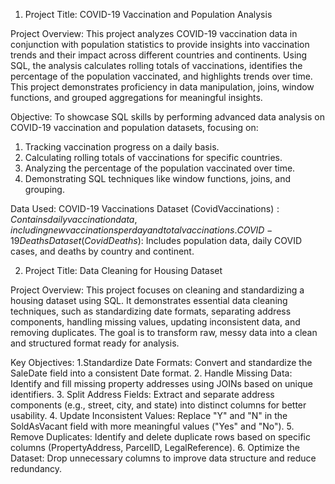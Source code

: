 1. Project Title: COVID-19 Vaccination and Population Analysis

Project Overview:
This project analyzes COVID-19 vaccination data in conjunction with population statistics to provide insights into vaccination trends and their 
impact across different countries and continents. Using SQL, the analysis calculates rolling totals of vaccinations, identifies the percentage of 
the population vaccinated, and highlights trends over time. This project demonstrates proficiency in data manipulation, joins, window functions, 
and grouped aggregations for meaningful insights.

Objective:
To showcase SQL skills by performing advanced data analysis on COVID-19 vaccination and population datasets, focusing on:
1. Tracking vaccination progress on a daily basis.
2. Calculating rolling totals of vaccinations for specific countries.
3. Analyzing the percentage of the population vaccinated over time.
4. Demonstrating SQL techniques like window functions, joins, and grouping.

Data Used: 
COVID-19 Vaccinations Dataset (CovidVaccinations$):
Contains daily vaccination data, including new vaccinations per day and total vaccinations.
COVID-19 Deaths Dataset (CovidDeaths$):
Includes population data, daily COVID cases, and deaths by country and continent.

2. Project Title: Data Cleaning for Housing Dataset

Project Overview: 
This project focuses on cleaning and standardizing a housing dataset using SQL. 
It demonstrates essential data cleaning techniques, such as standardizing date formats, separating address components, handling missing values, 
updating inconsistent data, and removing duplicates. The goal is to transform raw, messy data into a clean and structured format ready for analysis.

Key Objectives:
1.Standardize Date Formats:
Convert and standardize the SaleDate field into a consistent Date format.
2. Handle Missing Data:
Identify and fill missing property addresses using JOINs based on unique identifiers.
3. Split Address Fields:
Extract and separate address components (e.g., street, city, and state) into distinct columns for better usability.
4. Update Inconsistent Values:
Replace "Y" and "N" in the SoldAsVacant field with more meaningful values ("Yes" and "No").
5. Remove Duplicates:
Identify and delete duplicate rows based on specific columns (PropertyAddress, ParcelID, LegalReference).
6. Optimize the Dataset:
Drop unnecessary columns to improve data structure and reduce redundancy.


